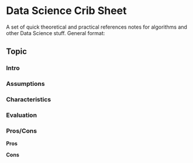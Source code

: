 # Data Science Crib Sheet

A set of quick theoretical and practical references notes for algorithms and other Data Science stuff. General format:

## Topic

### Intro

### Assumptions

### Characteristics

### Evaluation

### Pros/Cons

**Pros**

**Cons**
